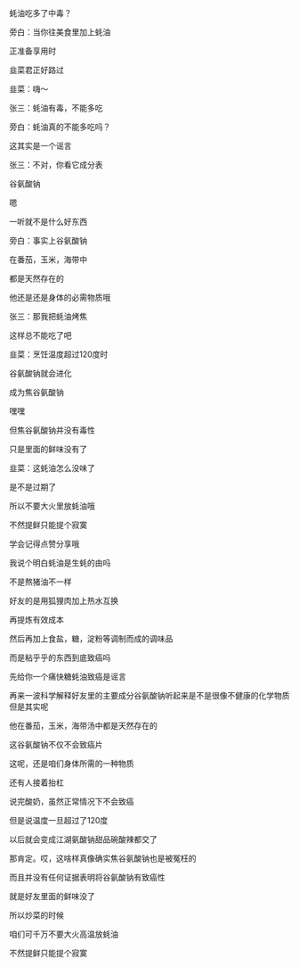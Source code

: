 蚝油吃多了中毒？



旁白：当你往美食里加上蚝油

正准备享用时

韭菜君正好路过

韭菜：嗨～

张三：蚝油有毒，不能多吃

旁白：蚝油真的不能多吃吗？

这其实是一个谣言

张三：不对，你看它成分表

谷氨酸钠

嗯

一听就不是什么好东西

旁白：事实上谷氨酸钠

在番茄，玉米，海带中

都是天然存在的

他还是还是身体的必需物质哦

张三：那我把蚝油烤焦

这样总不能吃了吧

韭菜：烹饪温度超过120度时

谷氨酸钠就会进化

成为焦谷氨酸钠

嘿嘿

但焦谷氨酸钠并没有毒性

只是里面的鲜味没有了

韭菜：这蚝油怎么没味了

是不是过期了

所以不要大火里放蚝油哦

不然提鲜只能提个寂寞

学会记得点赞分享哦



我说个明白蚝油是生蚝的由吗

不是熬猪油不一样

好友的是用狐狸肉加上热水互换

再提炼有效成本

然后再加上食盐，糖，淀粉等调制而成的调味品

而是粘乎乎的东西到底致癌吗

先给你一个痛快糖蚝油致癌是谣言

再来一波科学解释好友里的主要成分谷氨酸钠听起来是不是很像不健康的化学物质但是其实呢

他在番茄，玉米，海带汤中都是天然存在的

这谷氨酸钠不仅不会致癌片

这呢，还是咱们身体所需的一种物质

还有人接着抬杠

说完酸奶，虽然正常情况下不会致癌

但是说温度一旦超过了120度

以后就会变成江湖氨酸钠甜品碗酸辣都交了

那肯定。哎，这啥样真像确实焦谷氨酸钠也是被冤枉的

而且并没有任何证据表明将谷氨酸钠有致癌性

就是好友里面的鲜味没了

所以炒菜的时候

咱们可千万不要大火高温放蚝油

不然提鲜只能提个寂寞